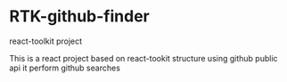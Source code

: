 # RTK-github-finder
 react-toolkit project

This is a react project based on react-tookit structure
using github public api it perform github searches